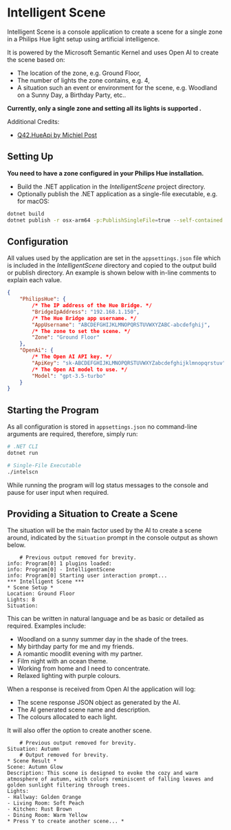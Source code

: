# Intelligent Scene

Intelligent Scene is a console application to create a scene for a single zone in a Philips Hue light setup using artificial intelligence.

It is powered by the Microsoft Semantic Kernel and uses Open AI to create the scene based on:
* The location of the zone, e.g. Ground Floor,
* The number of lights the zone contains, e.g. 4,
* A situation such an event or environment for the scene, e.g. Woodland on a Sunny Day, a Birthday Party, etc..

**Currently, only a single zone and setting all its lights is supported .**

Additional Credits:

* [Q42.HueApi by Michiel Post](https://github.com/michielpost/Q42.HueApi)

## Setting Up

**You need to have a zone configured in your Philips Hue installation.**

* Build the .NET application in the _IntelligentScene_ project directory.
* Optionally publish the .NET application as a single-file executable, e.g. for macOS:

```sh
dotnet build
dotnet publish -r osx-arm64 -p:PublishSingleFile=true --self-contained true
```

## Configuration

All values used by the application are set in the `appsettings.json` file which is included in the _IntelligentScene_ directory and copied to the output build or publish directory.  An example is shown below with in-line comments to explain each value.

```json
{
    "PhilipsHue": {
        /* The IP address of the Hue Bridge. */
        "BridgeIpAddress": "192.168.1.150",
        /* The Hue Bridge app username. */
        "AppUsername": "ABCDEFGHIJKLMNOPQRSTUVWXYZABC-abcdefghij",
        /* The zone to set the scene. */
        "Zone": "Ground Floor"
    },
    "OpenAi": {
        /* The Open AI API key. */
        "ApiKey": "sk-ABCDEFGHIJKLMNOPQRSTUVWXYZabcdefghijklmnopqrstuv",
        /* The Open AI model to use. */
        "Model": "gpt-3.5-turbo"
    }
}
```

## Starting the Program

As all configuration is stored in `appsettings.json` no command-line arguments are required, therefore, simply run:

```sh
# .NET CLI
dotnet run

# Single-File Executable
./intelscn
```

While running the program will log status messages to the console and pause for user input when required.

## Providing a Situation to Create a Scene

The situation will be the main factor used by the AI to create a scene around, indicated by the `Situation` prompt in the console output as shown below.

```
    # Previous output removed for brevity.
info: Program[0] 1 plugins loaded:
info: Program[0] - IntelligentScene
info: Program[0] Starting user interaction prompt...
*** Intelligent Scene ***
* Scene Setup *
Location: Ground Floor
Lights: 8
Situation:
```

This can be written in natural language and be as basic or detailed as required.  Examples include:
* Woodland on a sunny summer day in the shade of the trees.
* My birthday party for me and my friends.
* A romantic moodlit evening with my partner.
* Film night with an ocean theme.
* Working from home and I need to concentrate.
* Relaxed lighting with purple colours.

When a response is received from Open AI the application will log:
* The scene response JSON object as generated by the AI.
* The AI generated scene name and description.
* The colours allocated to each light.

It will also offer the option to create another scene.

```
    # Previous output removed for brevity.
Situation: Autumn
    # Output removed for brevity.
* Scene Result *
Scene: Autumn Glow
Description: This scene is designed to evoke the cozy and warm atmosphere of autumn, with colors reminiscent of falling leaves and golden sunlight filtering through trees.
Lights:
- Hallway: Golden Orange
- Living Room: Soft Peach
- Kitchen: Rust Brown
- Dining Room: Warm Yellow
* Press Y to create another scene... *
```